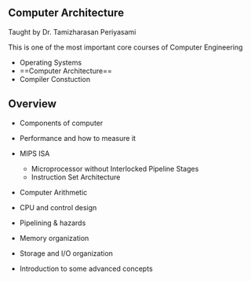 ## Computer Architecture

Taught by Dr. Tamizharasan Periyasami

This is one of the most important core courses of Computer Engineering

- Operating Systems
- ==Computer Architecture==
- Compiler Constuction

## Overview

- Components of computer

- Performance and how to measure it

- MIPS ISA
    - Microprocessor without Interlocked Pipeline Stages
    - Instruction Set Architecture
- Computer Arithmetic

- CPU and control design

- Pipelining & hazards

- Memory organization

- Storage and I/O organization

- Introduction to some advanced concepts
